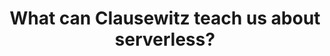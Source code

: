 ---
title: What can Clausewitz teach us about serverless?
description: "We’ve seen an explosion of the label “Serverless” applied to nearly everything. Do you have a new FaaS platform? Serverless. Did you sell all your servers when you company went bankrupt? Serverless. Do you sell servers? Serverless. Experienced serverless developers can usually separate out the marketing hype from the valuable products, but newcomers will surely struggle to do the same. This talk uses Clausewitz’s “levels of war” framework to separate “Serverless” into three separate value propositions (Strategic, Operational, and Tactical) and how explains how this framework can be used to evaluate Serverless technologies."
speaker: Richard Boyd
organization: iRobot   
bio: "Richard is a Cloud Solutions Architect at the iRobot Corporation. Richard focuses on building serverless applications that need to interact with on-premise and legacy applications and designing CI/CD workflows for serverless architectures."
image: /images/Richard.Boyd.jpg
twitter: rchrdbyd
---